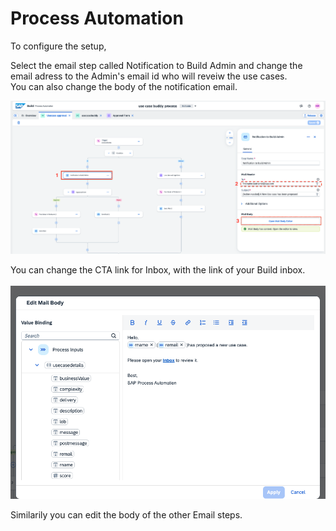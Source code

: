 # Process Automation


To configure the setup, 

Select the email step called Notification to Build Admin and change the email adress to the Admin's email id who will reveiw the use cases. <br>
You can also change the body of the notification email. 

![](images/emailaddress.png)

You can change the CTA link for Inbox, with the link of your Build inbox.<br><Br>
![](images/mailbody.png)

Similarily you can edit the body of the other Email steps. 





